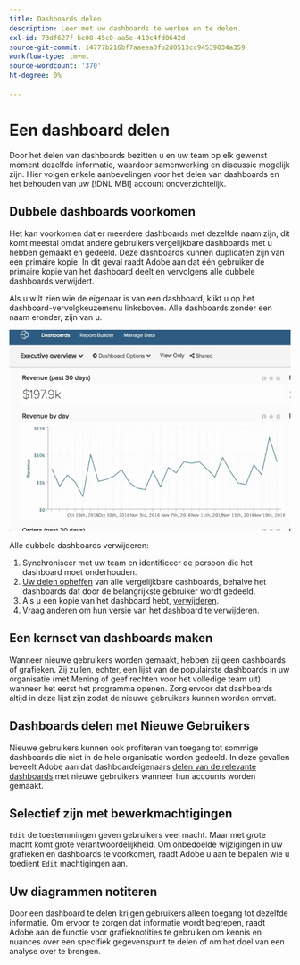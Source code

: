 ```yaml
---
title: Dashboards delen
description: Leer met uw dashboards te werken en te delen.
exl-id: 73df627f-bc08-45c0-aa5e-410c4fd0642d
source-git-commit: 14777b216bf7aaeea0fb2d0513cc94539034a359
workflow-type: tm+mt
source-wordcount: '370'
ht-degree: 0%

---
```


# Een dashboard delen

Door het delen van dashboards bezitten u en uw team op elk gewenst moment dezelfde informatie, waardoor samenwerking en discussie mogelijk zijn. Hier volgen enkele aanbevelingen voor het delen van dashboards en het behouden van uw [!DNL MBI] account onoverzichtelijk.

## Dubbele dashboards voorkomen

Het kan voorkomen dat er meerdere dashboards met dezelfde naam zijn, dit komt meestal omdat andere gebruikers vergelijkbare dashboards met u hebben gemaakt en gedeeld. Deze dashboards kunnen duplicaten zijn van een primaire kopie. In dit geval raadt Adobe aan dat één gebruiker de primaire kopie van het dashboard deelt en vervolgens alle dubbele dashboards verwijdert.

Als u wilt zien wie de eigenaar is van een dashboard, klikt u op het dashboard-vervolgkeuzemenu linksboven. Alle dashboards zonder een naam eronder, zijn van u.

![](../../mbi/assets/Dash_ownership.gif)

Alle dubbele dashboards verwijderen:

1. Synchroniseer met uw team en identificeer de persoon die het dashboard moet onderhouden.
1. [Uw delen opheffen](../data-user/dashboards/leave-dashboard.md) van alle vergelijkbare dashboards, behalve het dashboards dat door de belangrijkste gebruiker wordt gedeeld.
1. Als u een kopie van het dashboard hebt, [verwijderen](../data-user/dashboards/deleting-dashboard.md).
1. Vraag anderen om hun versie van het dashboard te verwijderen.

## Een kernset van dashboards maken

Wanneer nieuwe gebruikers worden gemaakt, hebben zij geen dashboards of grafieken. Zij zullen, echter, een lijst van de populairste dashboards in uw organisatie (met Mening of geef rechten voor het volledige team uit) wanneer het eerst het programma openen. Zorg ervoor dat dashboards altijd in deze lijst zijn zodat de nieuwe gebruikers kunnen worden omvat.

## Dashboards delen met Nieuwe Gebruikers

Nieuwe gebruikers kunnen ook profiteren van toegang tot sommige dashboards die niet in de hele organisatie worden gedeeld. In deze gevallen beveelt Adobe aan dat dashboardeigenaars [delen van de relevante dashboards](../data-user/dashboards/share-dashboard-with-users.md) met nieuwe gebruikers wanneer hun accounts worden gemaakt.

## Selectief zijn met bewerkmachtigingen

`Edit` de toestemmingen geven gebruikers veel macht. Maar met grote macht komt grote verantwoordelijkheid. Om onbedoelde wijzigingen in uw grafieken en dashboards te voorkomen, raadt Adobe u aan te bepalen wie u toedient `Edit` machtigingen aan.

## Uw diagrammen notiteren

Door een dashboard te delen krijgen gebruikers alleen toegang tot dezelfde informatie. Om ervoor te zorgen dat informatie wordt begrepen, raadt Adobe aan de functie voor grafieknotities te gebruiken om kennis en nuances over een specifiek gegevenspunt te delen of om het doel van een analyse over te brengen.
